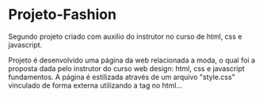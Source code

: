 # Projeto-Fashion
Segundo projeto criado com auxilio do instrutor no curso de html, css e javascript.

Projeto é desenvolvido uma página da web relacionada a moda, o qual foi a proposta dada pelo instrutor do curso web design: html, css e javascript fundamentos.
A página é estilizada através de um arquivo "style.css" vinculado de forma externa utilizando a tag <link> no html...